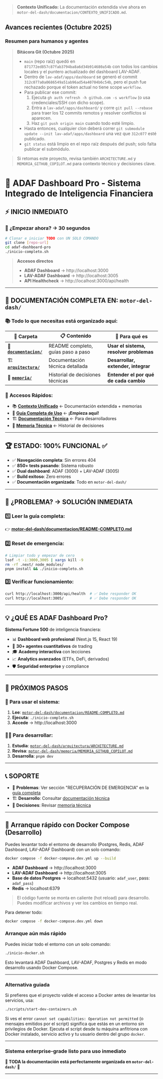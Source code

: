 > **Contexto Unificado:** La documentación extendida vive ahora en `motor-del-dash/documentacion/CONTEXTO_UNIFICADO.md`.

## Avances recientes (Octubre 2025)

### Resumen para humanos y agentes

> **Bitácora Git (Octubre 2025)**
>
> - `main` (repo raíz) quedó en `871772ed857c87fab3794ba8a6d34b914680a54b` con todos los cambios locales y el puntero actualizado del dashboard LAV-ADAF.
> - Dentro de `lav-adaf/apps/dashboard` se generó el commit `312c077a0a0686549a51ab96ad54a40704b6c54b`, pero el push fue rechazado porque el token actual no tiene scope `workflow`.
> - Para publicar ese commit:
>   1. Ejecuta `gh auth refresh -h github.com -s workflow` (o usa credenciales/SSH con dicho scope).
>   2. Entra a `lav-adaf/apps/dashboard/` y corre `git pull --rebase` para traer los 12 commits remotos y resolver conflictos si aparecen.
>   3. Haz `git push origin main` cuando todo esté limpio.
> - Hasta entonces, cualquier clon deberá correr `git submodule update --init lav-adaf/apps/dashboard` una vez que `312c077` esté publicado.
> - `git status` está limpio en el repo raíz después del push; solo falta publicar el submódulo.

> Si retomas este proyecto, revisa también `ARCHITECTURE.md` y `MEMORIA_GITHUB_COPILOT.md` para contexto técnico y decisiones clave.

# 🚀 ADAF Dashboard Pro - Sistema Integrado de Inteligencia Financiera

## ⚡ **INICIO INMEDIATO**

### 🎯 **¿Empezar ahora? → 30 segundos**

```bash
# Clonar e iniciar TODO con UN SOLO COMANDO
git clone [repo-url]
cd adaf-dashboard-pro
./inicio-completo.sh
```

> **Accesos directos**
>
> - **ADAF Dashboard** → http://localhost:3000
> - **LAV-ADAF Dashboard** → http://localhost:3005
> - **API Healthcheck** → http://localhost:3000/api/health

---

## 📂 **DOCUMENTACIÓN COMPLETA EN: `motor-del-dash/`**

### 📚 **Todo lo que necesitas está organizado aquí:**

| 📁 **Carpeta**                                             | 📋 **Contenido**                   | 🎯 **Para qué es**                      |
| ---------------------------------------------------------- | ---------------------------------- | --------------------------------------- |
| 🚀 **[`documentacion/`](./motor-del-dash/documentacion/)** | README completo, guías paso a paso | **Usar el sistema, resolver problemas** |
| 🏗️ **[`arquitectura/`](./motor-del-dash/arquitectura/)**   | Documentación técnica detallada    | **Desarrollar, extender, integrar**     |
| 🧠 **[`memoria/`](./motor-del-dash/memoria/)**             | Historial de decisiones técnicas   | **Entender el por qué de cada cambio**  |

### 🎯 **Accesos Rápidos:**

- 📚 **[Contexto Unificado](./motor-del-dash/documentacion/CONTEXTO_UNIFICADO.md)** ← Documentación extendida + memorias
- 📖 **[Guía Completa de Uso](./motor-del-dash/documentacion/README-COMPLETO.md)** ← **¡Empieza aquí!**
- 🏗️ **[Documentación Técnica](./motor-del-dash/arquitectura/ARCHITECTURE.md)** ← Para desarrolladores
- 🧠 **[Memoria Técnica](./motor-del-dash/memoria/MEMORIA_GITHUB_COPILOT.md)** ← Historial de decisiones

---

## 🏆 **ESTADO: 100% FUNCIONAL** ✅

- ✅ **Navegación completa**: Sin errores 404
- ✅ **850+ tests pasando**: Sistema robusto
- ✅ **Dual dashboard**: ADAF (3000) + LAV-ADAF (3005)
- ✅ **Build exitoso**: Zero errores
- ✅ **Documentación organizada**: Todo en `motor-del-dash/`

---

## 🚨 **¿PROBLEMA? → SOLUCIÓN INMEDIATA**

### 1️⃣ **Leer la guía completa:**

👉 **[motor-del-dash/documentacion/README-COMPLETO.md](./motor-del-dash/documentacion/README-COMPLETO.md)**

### 2️⃣ **Reset de emergencia:**

```bash
# Limpiar todo y empezar de cero
lsof -t -i:3000,3005 | xargs kill -9
rm -rf .next/ node_modules/
pnpm install && ./inicio-completo.sh
```

### 3️⃣ **Verificar funcionamiento:**

```bash
curl http://localhost:3000/api/health  # ✅ Debe responder OK
curl http://localhost:3005/            # ✅ Debe responder OK
```

---

## 💡 **¿QUÉ ES ADAF Dashboard Pro?**

**Sistema Fortune 500** de inteligencia financiera:

- 📊 **Dashboard web profesional** (Next.js 15, React 19)
- 🤖 **30+ agentes cuantitativos** de trading
- 🎓 **Academy interactiva** con lecciones
- 📈 **Analytics avanzados** (ETFs, DeFi, derivados)
- 🛡️ **Seguridad enterprise** y compliance

---

## 🎯 **PRÓXIMOS PASOS**

### 🚀 **Para usar el sistema:**

1. **Lee**: [`motor-del-dash/documentacion/README-COMPLETO.md`](./motor-del-dash/documentacion/README-COMPLETO.md)
2. **Ejecuta**: `./inicio-completo.sh`
3. **Accede** → http://localhost:3000

### 👨‍💻 **Para desarrollar:**

1. **Estudia**: [`motor-del-dash/arquitectura/ARCHITECTURE.md`](./motor-del-dash/arquitectura/ARCHITECTURE.md)
2. **Revisa**: [`motor-del-dash/memoria/MEMORIA_GITHUB_COPILOT.md`](./motor-del-dash/memoria/MEMORIA_GITHUB_COPILOT.md)
3. **Desarrolla**: `pnpm dev`

---

## 📞 **SOPORTE**

- 🐛 **Problemas**: Ver sección "RECUPERACIÓN DE EMERGENCIA" en la [guía completa](./motor-del-dash/documentacion/README-COMPLETO.md)
- 🏗️ **Desarrollo**: Consultar [documentación técnica](./motor-del-dash/arquitectura/ARCHITECTURE.md)
- 🧠 **Decisiones**: Revisar [memoria técnica](./motor-del-dash/memoria/MEMORIA_GITHUB_COPILOT.md)

---

## 🚀 Arranque rápido con Docker Compose (Desarrollo)

Puedes levantar todo el entorno de desarrollo (Postgres, Redis, ADAF Dashboard, LAV-ADAF Dashboard) con un solo comando:

```bash
docker compose -f docker-compose.dev.yml up --build
```

- **ADAF Dashboard** → http://localhost:3000
- **LAV-ADAF Dashboard** → http://localhost:3005
- **Base de datos Postgres** → localhost:5432 (usuario: `adaf_user`, pass: `adaf_pass`)
- **Redis** → localhost:6379

> El código fuente se monta en caliente (hot reload) para desarrollo. Puedes modificar archivos y ver los cambios en tiempo real.

Para detener todo:

```bash
docker compose -f docker-compose.dev.yml down
```

### Arranque aún más rápido

Puedes iniciar todo el entorno con un solo comando:

```bash
./inicio-docker.sh
```

Esto levantará ADAF Dashboard, LAV-ADAF, Postgres y Redis en modo desarrollo usando Docker Compose.

---

### Alternativa guiada

Si prefieres que el proyecto valide el acceso a Docker antes de levantar los servicios, usa:

```bash
./scripts/start-dev-containers.sh
```

Si ves el error `cannot set capabilities: Operation not permitted` (o mensajes emitidos por el script) significa que estás en un entorno sin privilegios de Docker. Ejecuta el script desde tu máquina anfitriona con Docker instalado, servicio activo y tu usuario dentro del grupo `docker`.

---

### Sistema enterprise-grade listo para uso inmediato

**📂 TODA la documentación está perfectamente organizada en `motor-del-dash/`** 🚀

---
